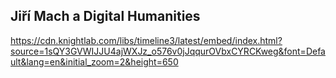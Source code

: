 ## Jiří Mach a Digital Humanities

https://cdn.knightlab.com/libs/timeline3/latest/embed/index.html?source=1sQY3GVWIJJU4ajWXJz_o576v0jJqqurOVbxCYRCKweg&font=Default&lang=en&initial_zoom=2&height=650
